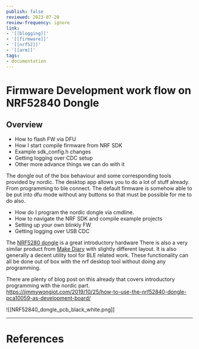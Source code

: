 ```yaml
---
publish: false
reviewed: 2023-07-20
review-frequency: ignore
link:
- '[[blogging]]'
- '[[firmware]]'
- '[[nrf52]]'
- '[[arm]]'
tags:
- documentation
---
```


# Firmware Development work flow on NRF52840 Dongle

## Overview
- How to flash FW via DFU
- How I start compile firmware from NRF SDK
- Example sdk_config.h changes
- Getting logging over CDC setup 
- Other more advance things we can do with it

The dongle out of the box behaviour and some corresponding tools provided by nordic.
The desktop app allows you to do a lot of stuff already. From programming to ble connect.
The default firmware is somehow able to be put into dfu mode without any buttons so that must be possible for me to do also.
- How do I program the nordic dongle via cmdline.
- How to navigate the NRF SDK and compile example projects
- Setting up your own blinkly FW
- Getting logging over USB CDC

The [NRF5280 dongle](https://www.nordicsemi.com/Software-and-Tools/Development-Kits/nRF52840-Dongle) is a great introductory hardware There is also a very similar product from [Make Diary](https://wiki.makerdiary.com/nrf52840-mdk-usb-dongle/programming/) with slightly different layout. It is also generally a decent utility tool for BLE related work. These functionality can all be done out of box with the nrf desktop tool without doing any programming.

There are plenty of blog post on this already that covers introductory programming with the nordic part. https://jimmywongiot.com/2019/10/25/how-to-use-the-nrf52840-dongle-pca10059-as-development-board/

![[NRF52840_dongle_pcb_black_white.png]]

---
# References